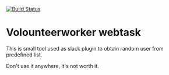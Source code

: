 [![Build Status](https://travis-ci.org/wrazik/webtask.svg?branch=master)](https://travis-ci.org/wrazik/webtask)
# Volounteerworker webtask
This is small tool used as slack plugin to obtain random user from predefined list.

Don't use it anywhere, it's not worth it.
